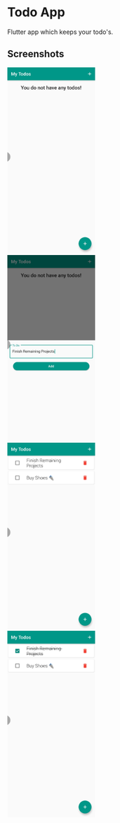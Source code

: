 # Todo App
Flutter app which keeps your todo's.
## Screenshots
<img src="./assets/screenshots/img1.jpg" width="200">
<br/>
<img src="./assets/screenshots/img2.jpg" width="200">
<br/>
<img src="./assets/screenshots/img3.jpg" width="200">
<br/>
<img src="./assets/screenshots/img4.jpg" width="200">
<br/>
